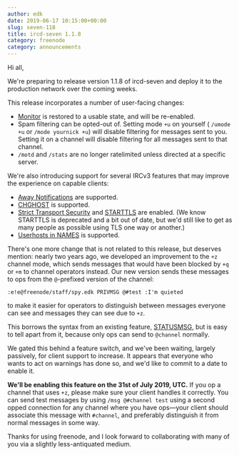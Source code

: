 ```yaml
---
author: edk
date: 2019-06-17 10:15:00+00:00
slug: seven-118
title: ircd-seven 1.1.8
category: freenode
category: announcements
---
```


Hi all,

We're preparing to release version 1.1.8 of ircd-seven and deploy it to the
production network over the coming weeks.

This release incorporates a number of user-facing changes:

 - [Monitor][monitor] is restored to a usable state, and will be re-enabled.
 - Spam filtering can be opted-out of. Setting mode `+u` on yourself (
   `/umode +u` or `/mode yournick +u`) will disable filtering for messages
   sent to you. Setting it on a channel will disable filtering for all
   messages sent to that channel.
 - `/motd` and `/stats` are no longer ratelimited unless directed at a
   specific server.

We're also introducing support for several IRCv3 features that may improve the
experience on capable clients:

 - [Away Notifications][away-notify] are supported.
 - [CHGHOST][chghost] is supported.
 - [Strict Transport Security][sts] and [STARTTLS][tls] are enabled. (We know
   STARTTLS is deprecated and a bit out of date, but we'd still like to get
   as many people as possible using TLS one way or another.)
 - [Userhosts in NAMES][userhost-in-names] is supported.

There's one more change that is not related to this release, but deserves
mention: nearly two years ago, we developed an improvement to the `+z` channel
mode, which sends messages that would have been blocked by `+q` or `+m` to
channel operators instead. Our new version sends these messages to ops from the
`@`-prefixed version of the channel:

```
:e!e@freenode/staff/spy.edk PRIVMSG @#test :I'm quieted
```

to make it easier for operators to distinguish between messages everyone can see
and messages they can see due to `+z`.

This borrows the syntax from an existing feature, [STATUSMSG][statusmsg], but
is easy to tell apart from it, because only ops can send to `@channel`
normally.

We gated this behind a feature switch, and we've been waiting, largely
passively, for client support to increase. It appears that everyone who wants to
act on warnings has done so, and we'd like to commit to a date to enable it.

**We'll be enabling this feature on the 31st of July 2019, UTC.** If you op a
channel that uses `+z`, please make sure your client handles it correctly.
You can send test messages by using `/msg @#channel test` using a second opped
connection for any channel where you have ops—your client should associate
this message with `#channel`, and preferably distinguish it from normal
messages in some way.

Thanks for using freenode, and I look forward to collaborating with many of
you via a slightly less-antiquated medium.

[monitor]: https://ircv3.net/specs/core/monitor-3.2
[away-notify]: https://ircv3.net/specs/extensions/away-notify-3.1
[chghost]: https://ircv3.net/specs/extensions/chghost-3.2
[sts]: https://ircv3.net/specs/extensions/sts
[tls]: https://ircv3.net/specs/extensions/tls-3.1
[userhost-in-names]: https://ircv3.net/specs/extensions/userhost-in-names-3.2
[statusmsg]: https://tools.ietf.org/html/draft-hardy-irc-isupport-00#section-4.18
